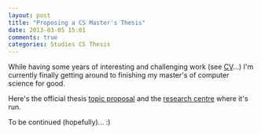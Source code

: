 ```yaml
---
layout: post
title: "Proposing a CS Master's Thesis"
date: 2013-03-05 15:01
comments: true
categories: Studies CS Thesis
---
```


While having some years of interesting and challenging work (see [CV](http://dl.dropbox.com/u/194129/cv_rthurnher.pdf)...) I'm currently finally getting around to finishing my master's of computer science for good.

Here's the official thesis [topic proposal](http://dl.dropbox.com/u/194129/proposal.pdf) and the [research centre](http://www.cvast.tuwien.ac.at/cvast) where it's run.

To be continued (hopefully)... :)
